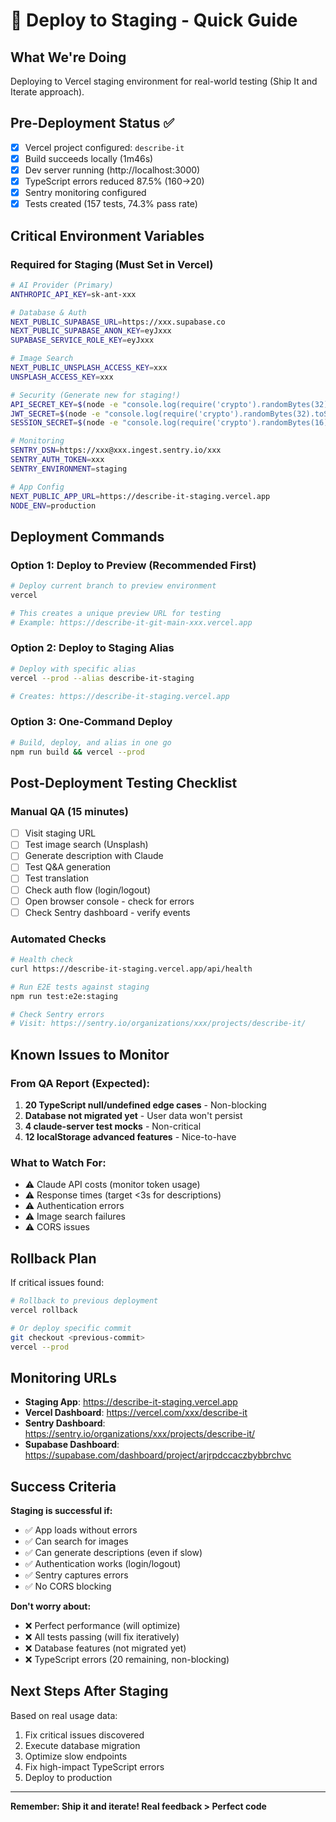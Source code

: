 # 🚀 Deploy to Staging - Quick Guide

## What We're Doing
Deploying to Vercel staging environment for real-world testing (Ship It and Iterate approach).

## Pre-Deployment Status ✅
- [x] Vercel project configured: `describe-it`
- [x] Build succeeds locally (1m46s)
- [x] Dev server running (http://localhost:3000)
- [x] TypeScript errors reduced 87.5% (160→20)
- [x] Sentry monitoring configured
- [x] Tests created (157 tests, 74.3% pass rate)

## Critical Environment Variables

### Required for Staging (Must Set in Vercel)

```bash
# AI Provider (Primary)
ANTHROPIC_API_KEY=sk-ant-xxx

# Database & Auth
NEXT_PUBLIC_SUPABASE_URL=https://xxx.supabase.co
NEXT_PUBLIC_SUPABASE_ANON_KEY=eyJxxx
SUPABASE_SERVICE_ROLE_KEY=eyJxxx

# Image Search
NEXT_PUBLIC_UNSPLASH_ACCESS_KEY=xxx
UNSPLASH_ACCESS_KEY=xxx

# Security (Generate new for staging!)
API_SECRET_KEY=$(node -e "console.log(require('crypto').randomBytes(32).toString('hex'))")
JWT_SECRET=$(node -e "console.log(require('crypto').randomBytes(32).toString('hex'))")
SESSION_SECRET=$(node -e "console.log(require('crypto').randomBytes(16).toString('hex'))")

# Monitoring
SENTRY_DSN=https://xxx@xxx.ingest.sentry.io/xxx
SENTRY_AUTH_TOKEN=xxx
SENTRY_ENVIRONMENT=staging

# App Config
NEXT_PUBLIC_APP_URL=https://describe-it-staging.vercel.app
NODE_ENV=production
```

## Deployment Commands

### Option 1: Deploy to Preview (Recommended First)
```bash
# Deploy current branch to preview environment
vercel

# This creates a unique preview URL for testing
# Example: https://describe-it-git-main-xxx.vercel.app
```

### Option 2: Deploy to Staging Alias
```bash
# Deploy with specific alias
vercel --prod --alias describe-it-staging

# Creates: https://describe-it-staging.vercel.app
```

### Option 3: One-Command Deploy
```bash
# Build, deploy, and alias in one go
npm run build && vercel --prod
```

## Post-Deployment Testing Checklist

### Manual QA (15 minutes)
- [ ] Visit staging URL
- [ ] Test image search (Unsplash)
- [ ] Generate description with Claude
- [ ] Test Q&A generation
- [ ] Test translation
- [ ] Check auth flow (login/logout)
- [ ] Open browser console - check for errors
- [ ] Check Sentry dashboard - verify events

### Automated Checks
```bash
# Health check
curl https://describe-it-staging.vercel.app/api/health

# Run E2E tests against staging
npm run test:e2e:staging

# Check Sentry errors
# Visit: https://sentry.io/organizations/xxx/projects/describe-it/
```

## Known Issues to Monitor

### From QA Report (Expected):
1. **20 TypeScript null/undefined edge cases** - Non-blocking
2. **Database not migrated yet** - User data won't persist
3. **4 claude-server test mocks** - Non-critical
4. **12 localStorage advanced features** - Nice-to-have

### What to Watch For:
- ⚠️ Claude API costs (monitor token usage)
- ⚠️ Response times (target <3s for descriptions)
- ⚠️ Authentication errors
- ⚠️ Image search failures
- ⚠️ CORS issues

## Rollback Plan

If critical issues found:
```bash
# Rollback to previous deployment
vercel rollback

# Or deploy specific commit
git checkout <previous-commit>
vercel --prod
```

## Monitoring URLs

- **Staging App**: https://describe-it-staging.vercel.app
- **Vercel Dashboard**: https://vercel.com/xxx/describe-it
- **Sentry Dashboard**: https://sentry.io/organizations/xxx/projects/describe-it/
- **Supabase Dashboard**: https://supabase.com/dashboard/project/arjrpdccaczbybbrchvc

## Success Criteria

**Staging is successful if:**
- ✅ App loads without errors
- ✅ Can search for images
- ✅ Can generate descriptions (even if slow)
- ✅ Authentication works (login/logout)
- ✅ Sentry captures errors
- ✅ No CORS blocking

**Don't worry about:**
- ❌ Perfect performance (will optimize)
- ❌ All tests passing (will fix iteratively)
- ❌ Database features (not migrated yet)
- ❌ TypeScript errors (20 remaining, non-blocking)

## Next Steps After Staging

Based on real usage data:
1. Fix critical issues discovered
2. Execute database migration
3. Optimize slow endpoints
4. Fix high-impact TypeScript errors
5. Deploy to production

---

**Remember: Ship it and iterate! Real feedback > Perfect code**
